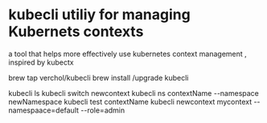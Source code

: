 
# kubecli utiliy for managing Kubernets contexts

a tool that helps more effectively use kubernetes context management , inspired by kubectx 

brew tap verchol/kubecli
brew install /upgrade kubecli

kubecli ls 
kubecli switch newcontext
kubecli ns contextName --namespace newNamespace
kubecli test contextName
kubecli newcontext mycontext --namespaace=default --role=admin

 
